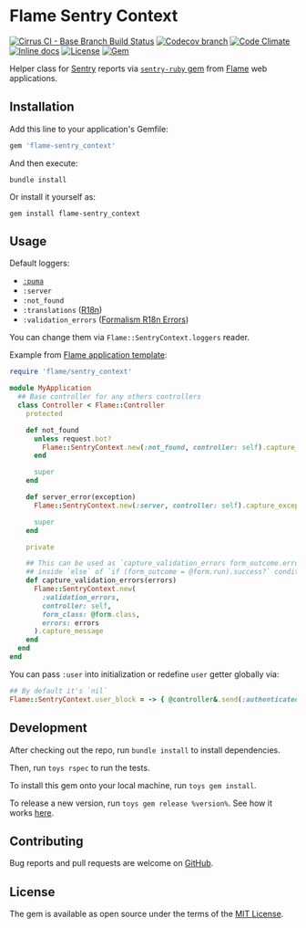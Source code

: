 # Flame Sentry Context

[![Cirrus CI - Base Branch Build Status](https://img.shields.io/cirrus/github/AlexWayfer/flame-sentry_context?style=flat-square)](https://cirrus-ci.com/github/AlexWayfer/flame-sentry_context)
[![Codecov branch](https://img.shields.io/codecov/c/github/AlexWayfer/flame-sentry_context/main.svg?style=flat-square)](https://codecov.io/gh/AlexWayfer/flame-sentry_context)
[![Code Climate](https://img.shields.io/codeclimate/maintainability/AlexWayfer/flame-sentry_context.svg?style=flat-square)](https://codeclimate.com/github/AlexWayfer/flame-sentry_context)
[![Inline docs](https://inch-ci.org/github/AlexWayfer/flame-sentry_context.svg?branch=main)](https://inch-ci.org/github/AlexWayfer/flame-sentry_context)
[![License](https://img.shields.io/github/license/AlexWayfer/flame-sentry_context.svg?style=flat-square)](https://github.com/AlexWayfer/flame-sentry_context/blob/main/LICENSE.txt)
[![Gem](https://img.shields.io/gem/v/flame-sentry_context.svg?style=flat-square)](https://rubygems.org/gems/flame-sentry_context)

Helper class for [Sentry](https://sentry.io/) reports
via [`sentry-ruby` gem](https://rubygems.org/gems/sentry-ruby)
from [Flame](https://github.com/AlexWayfer/flame) web applications.

## Installation

Add this line to your application's Gemfile:

```ruby
gem 'flame-sentry_context'
```

And then execute:

```shell
bundle install
```

Or install it yourself as:

```shell
gem install flame-sentry_context
```

## Usage

Default loggers:

*   [`:puma`](https://puma.io/)
*   `:server`
*   `:not_found`
*   `:translations` ([R18n](https://github.com/r18n/r18n))
*   `:validation_errors` ([Formalism R18n Errors](https://github.com/AlexWayfer/formalism-r18n_errors))

You can change them via `Flame::SentryContext.loggers` reader.

Example from [Flame application template](https://github.com/AlexWayfer/flame-cli/tree/main/template):

```ruby
require 'flame/sentry_context'

module MyApplication
  ## Base controller for any others controllers
  class Controller < Flame::Controller
    protected

    def not_found
      unless request.bot?
        Flame::SentryContext.new(:not_found, controller: self).capture_message
      end

      super
    end

    def server_error(exception)
      Flame::SentryContext.new(:server, controller: self).capture_exception(exception)

      super
    end

    private

    ## This can be used as `capture_validation_errors form_outcome.errors.translations`
    ## inside `else` of `if (form_outcome = @form.run).success?` condition.
    def capture_validation_errors(errors)
      Flame::SentryContext.new(
        :validation_errors,
        controller: self,
        form_class: @form.class,
        errors: errors
      ).capture_message
    end
  end
end
```

You can pass `:user` into initialization or redefine `user` getter globally via:

```ruby
## By default it's `nil`
Flame::SentryContext.user_block = -> { @controller&.send(:authenticated)&.account }
```

## Development

After checking out the repo, run `bundle install` to install dependencies.

Then, run `toys rspec` to run the tests.

To install this gem onto your local machine, run `toys gem install`.

To release a new version, run `toys gem release %version%`.
See how it works [here](https://github.com/AlexWayfer/gem_toys#release).

## Contributing

Bug reports and pull requests are welcome on [GitHub](https://github.com/AlexWayfer/flame-sentry_context).

## License

The gem is available as open source under the terms of the
[MIT License](https://opensource.org/licenses/MIT).
